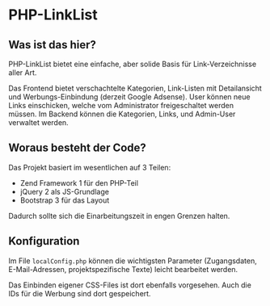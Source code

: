 # PHP-LinkList #

## Was ist das hier? ##

PHP-LinkList bietet eine einfache, aber solide Basis für Link-Verzeichnisse aller Art.

Das Frontend bietet verschachtelte Kategorien, Link-Listen mit Detailansicht und Werbungs-Einbindung (derzeit Google Adsense). User können neue Links einschicken, welche vom Administrator freigeschaltet werden müssen.
Im Backend können die Kategorien, Links, und Admin-User verwaltet werden.

## Woraus besteht der Code?

Das Projekt basiert im wesentlichen auf 3 Teilen:

- Zend Framework 1 für den PHP-Teil
- jQuery 2 als JS-Grundlage
- Bootstrap 3 für das Layout

Dadurch sollte sich die Einarbeitungszeit in engen Grenzen halten.

## Konfiguration

Im File `localConfig.php` können die wichtigsten Parameter (Zugangsdaten, E-Mail-Adressen, projektspezifische Texte) leicht bearbeitet werden.

Das Einbinden eigener CSS-Files ist dort ebenfalls vorgesehen. Auch die IDs für die Werbung sind dort gespeichert.
